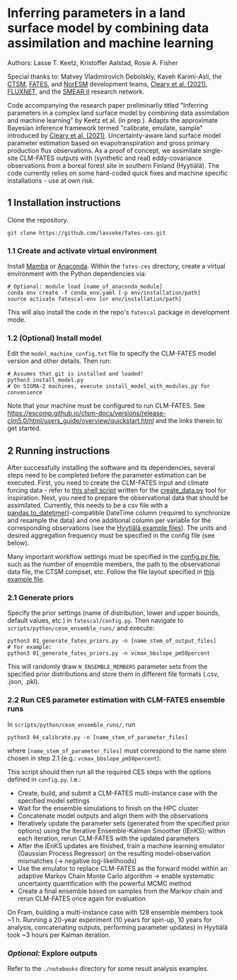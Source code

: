 # Inferring parameters in a land surface model by combining data assimilation and machine learning

Authors: Lasse T. Keetz, Kristoffer Aalstad, Rosie A. Fisher

Special thanks to: Matvey Vladimirovich Debolskiy, Kaveh Karimi-Asli, the [CTSM](https://github.com/ESCOMP/CTSM), [FATES](https://github.com/NGEET/fates), and [NorESM](https://github.com/NorESMhub/NorESM) development teams, [Cleary et al. (2021)](https://doi.org/10.1016/j.jcp.2020.109716), [FLUXNET](https://doi.org/10.18140/FLX/1440158), and the [SMEAR II](https://etsin.fairdata.fi/dataset/d1dd1e15-7de1-414d-b9d4-47d03bd68272) research network.

Code accompanying the research paper preliminarliy titled "Inferring parameters in a complex land surface model by combining data assimilation and machine learning" by Keetz et al. (in prep.). Adapts the approximate Bayesian inference framework termed "calibrate, emulate, sample" introduced by [Cleary et al. (2021)](https://doi.org/10.1016/j.jcp.2020.109716). Uncertainty-aware land surface model parameter estimation based on evapotranspiration and gross primary production flux observations. As a proof of concept, we assimilate single-site CLM-FATES outputs with (synthetic and real) eddy-covariance observations from a boreal forest site in southern Finland (Hyytiälä). The code currently relies on some hard-coded quick fixes and machine specific installations - use at own risk.

## 1 Installation instructions

Clone the repository.

```
git clone https://github.com/lasseke/fates-ces.git
```

### 1.1 Create and activate virtual environment

Install [Mamba](https://mamba.readthedocs.io/en/latest/installation/mamba-installation.html) or [Anaconda](https://docs.anaconda.com/free/anaconda/install/). Within the `fates-ces` directory, create a virtual environment with the Python dependencies via:

```
# Optional: module load [name_of_anaconda_module]
conda env create -f conda_env.yaml [-p env/installation/path]
source activate fatescal-env [or env/installation/path]
```

This will also install the code in the repo's `fatescal` package in development mode.

### 1.2 (Optional) Install model

Edit the `model_machine_config.txt` file to specify the CLM-FATES model version and other details. Then run:

```
# Assumes that git is installed and loaded!
python3 install_model.py
# On SIGMA-2 machines, execute install_model_with_modules.py for convenience
```

Note that your machine must be configured to run CLM-FATES. See https://escomp.github.io/ctsm-docs/versions/release-clm5.0/html/users_guide/overview/quickstart.html and the links therein to get started.

## 2 Running instructions

After successfully installing the software and its dependencies, several steps need to be completed before the parameter estimation can be executed. First, you need to create the CLM-FATES input and climate forcing data - refer to [this shell script](https://github.com/lasseke/fates-ces/tree/main/data/sites/hyy/forcing_data_creation) written for the [create_data.py](https://github.com/NorESMhub/ctsm-api/blob/main/data/create_data.py) tool for inspiration. Next, you need to prepare the observational data that should be assimilated. Currently, this needs to be a csv file with a [pandas.to_datetime()](https://pandas.pydata.org/docs/reference/api/pandas.to_datetime.html)-compatible DateTime column (required to synchronize and resample the data) and one additional column per variable for the corresponding observations (see the [Hyytiälä example files](https://github.com/lasseke/fates-ces/tree/main/data/sites/hyy/processed)). The units and desired aggregation frequency must be specified in the config file (see below).

Many important workflow settings must be specified in the [config.py file](https://github.com/lasseke/fates-ces/blob/main/fatescal/config.py), such as the number of ensemble members, the path to the observational data file, the CTSM compset, etc. Follow the file layout specified in [this example file](https://github.com/lasseke/fates-ces/blob/main/fatescal/config.py).

### 2.1 Generate priors

Specify the prior settings (name of distribution, lower and upper bounds, default values, etc.) in `fatescal/config.py`. Then navigate to `scripts/python/cesm_ensemble_runs/` and execute:

```
python3 01_generate_fates_priors.py -n [name_stem_of_output_files]
# For example:
python3 01_generate_fates_priors.py -n vcmax_bbslope_pm50percent
```

This will randomly draw `N_ENSEMBLE_MEMBERS` parameter sets from the specified prior distributions and store them in different file formats (.csv, .json, .pkl).

### 2.2 Run CES parameter estimation with CLM-FATES ensemble runs

In `scripts/python/cesm_ensemble_runs/`, run

```
python3 04_calibrate.py -n [name_stem_of_parameter_files]
```

where `[name_stem_of_parameter_files]` must correspond to the name stem chosen in step 2.1 (e.g.: `vcmax_bbslope_pm50percent`). 

This script should then run all the required CES steps with the options defined in `config.py`. I.e.:

- Create, build, and submit a CLM-FATES multi-instance case with the specified model settings
- Wait for the ensemble simulations to finish on the HPC cluster
- Concatenate model outputs and align them with the observations
- Iteratively update the parameter sets (generated from the specified prior options) using the Iterative Ensemble-Kalman Smoother (IEnKS); within each iteration, rerun CLM-FATES with the updated parameters
- After the IEnKS updates are finished, train a machine learning emulator (Gaussian Process Regressor) on the resulting model-observation mismatches (-> negative log-likelihoods)
- Use the emulator to replace CLM-FATES as the forward model within an adaptive Markov Chain Monte Carlo algorithm -> enable systematic uncertainty quantification with the powerful MCMC method
- Create a final ensemble based on samples from the Markov chain and rerun CLM-FATES once again for evaluation

On Fram, building a multi-instance case with 128 ensemble members took ~1 h. Running a 20-year experiment (10 years for spin-up, 10 years for analysis, concatenating outputs, performing parameter updates) in Hyytiälä took ~3 hours per Kalman iteration.

### _Optional:_ Explore outputs

Refer to the `./notebooks` directory for some result analysis examples.
